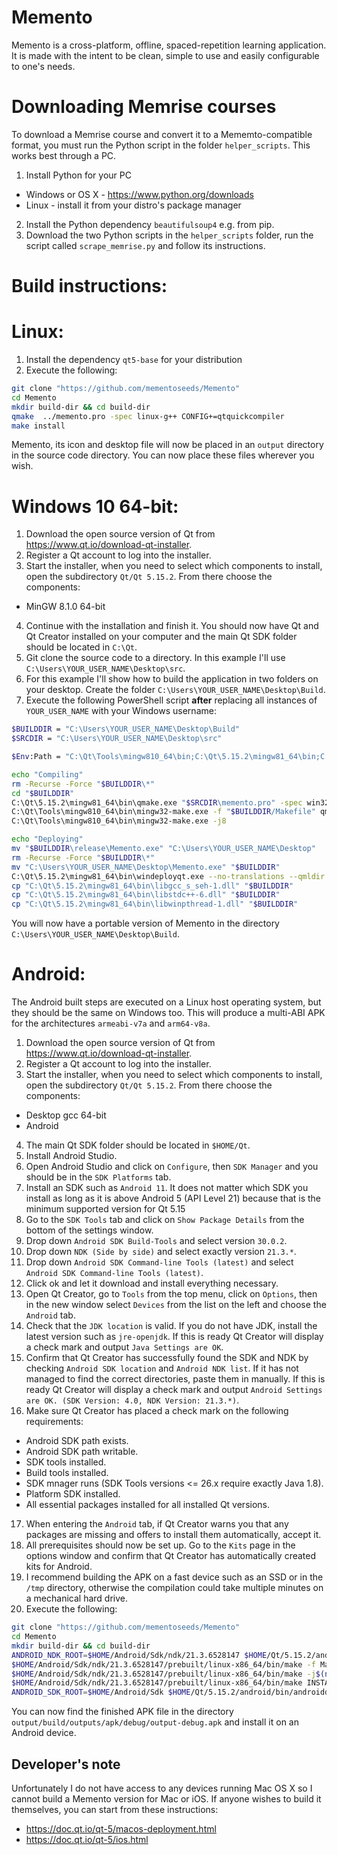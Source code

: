 
# Memento
Memento is a cross-platform, offline, spaced-repetition learning application. It is made with the intent to be clean, simple to use and easily configurable to one's needs.

# Downloading Memrise courses
To download a Memrise course and convert it to a Mememto-compatible format, you must run the Python script in the folder `helper_scripts`. This works best through a PC.
1. Install Python for your PC
- Windows or OS X - https://www.python.org/downloads
- Linux - install it from your distro's package manager
2. Install the Python dependency `beautifulsoup4` e.g. from pip.
3. Download the two Python scripts in the `helper_scripts` folder, run the script called `scrape_memrise.py` and follow its instructions.

# Build instructions:

# Linux:
1. Install the dependency `qt5-base` for your distribution
2. Execute the following:
```bash
git clone "https://github.com/mementoseeds/Memento"
cd Memento
mkdir build-dir && cd build-dir
qmake  ../memento.pro -spec linux-g++ CONFIG+=qtquickcompiler
make install
```

Memento, its icon and desktop file will now be placed in an `output` directory in the source code directory. You can now place these files wherever you wish.

# Windows 10 64-bit:

1. Download the open source version of Qt from https://www.qt.io/download-qt-installer.
2. Register a Qt account to log into the installer.
3. Start the installer, when you need to select which components to install, open the subdirectory `Qt/Qt 5.15.2`. From there choose the components:
- MinGW 8.1.0 64-bit
4. Continue with the installation and finish it. You should now have Qt and Qt Creator installed on your computer and the main Qt SDK folder should be located in `C:\Qt`.
5. Git clone the source code to a directory. In this example I'll use `C:\Users\YOUR_USER_NAME\Desktop\src`.
6. For this example I'll show how to build the application in two folders on your desktop. Create the folder `C:\Users\YOUR_USER_NAME\Desktop\Build`.
7. Execute the following PowerShell script **after** replacing all instances of `YOUR_USER_NAME` with your Windows username:
```bash
$BUILDDIR = "C:\Users\YOUR_USER_NAME\Desktop\Build"
$SRCDIR = "C:\Users\YOUR_USER_NAME\Desktop\src"

$Env:Path = "C:\Qt\Tools\mingw810_64\bin;C:\Qt\5.15.2\mingw81_64\bin;C:\Qt\Tools\mingw810_64\bin;C:\Windows\system32;C:\Windows;C:\Windows\System32\Wbem;C:\Windows\System32\WindowsPowerShell\v1.0\;C:\Windows\System32\OpenSSH\;C:\ProgramData\chocolatey\bin;C:\Users\YOUR_USER_NAME\AppData\Local\Microsoft\WindowsApps;"

echo "Compiling"
rm -Recurse -Force "$BUILDDIR\*"
cd "$BUILDDIR"
C:\Qt\5.15.2\mingw81_64\bin\qmake.exe "$SRCDIR\memento.pro" -spec win32-g++ "CONFIG+=qtquickcompiler"
C:\Qt\Tools\mingw810_64\bin\mingw32-make.exe -f "$BUILDDIR/Makefile" qmake_all
C:\Qt\Tools\mingw810_64\bin\mingw32-make.exe -j8

echo "Deploying"
mv "$BUILDDIR\release\Memento.exe" "C:\Users\YOUR_USER_NAME\Desktop"
rm -Recurse -Force "$BUILDDIR\*"
mv "C:\Users\YOUR_USER_NAME\Desktop\Memento.exe" "$BUILDDIR"
C:\Qt\5.15.2\mingw81_64\bin\windeployqt.exe --no-translations --qmldir "$SRCDIR" "$BUILDDIR"
cp "C:\Qt\5.15.2\mingw81_64\bin\libgcc_s_seh-1.dll" "$BUILDDIR"
cp "C:\Qt\5.15.2\mingw81_64\bin\libstdc++-6.dll" "$BUILDDIR"
cp "C:\Qt\5.15.2\mingw81_64\bin\libwinpthread-1.dll" "$BUILDDIR"
```

You will now have a portable version of Memento in the directory `C:\Users\YOUR_USER_NAME\Desktop\Build`.

# Android:
The Android built steps are executed on a Linux host operating system, but they should be the same on Windows too. This will produce a multi-ABI APK for the architectures `armeabi-v7a` and `arm64-v8a`.

1. Download the open source version of Qt from https://www.qt.io/download-qt-installer.
2. Register a Qt account to log into the installer.
3. Start the installer, when you need to select which components to install, open the subdirectory `Qt/Qt 5.15.2`. From there choose the components:
- Desktop gcc 64-bit
- Android
4. The main Qt SDK folder should be located in `$HOME/Qt`.
5. Install Android Studio.
6. Open Android Studio and click on `Configure`, then `SDK Manager` and you should be in the `SDK Platforms` tab.
7. Install an SDK such as `Android 11`. It does not matter which SDK you install as long as it is above Android 5 (API Level 21) because that is the minimum supported version for Qt 5.15
8. Go to the `SDK Tools` tab and click on `Show Package Details` from the bottom of the settings window.
9. Drop down `Android SDK Build-Tools` and select version `30.0.2`.
10. Drop down `NDK (Side by side)` and select exactly version `21.3.*`.
11. Drop down `Android SDK Command-line Tools (latest)` and select `Android SDK Command-line Tools (latest)`.
12. Click ok and let it download and install everything necessary.
13. Open Qt Creator, go to `Tools` from the top menu, click on `Options`, then in the new window select `Devices` from the list on the left and choose the `Android` tab.
14. Check that the `JDK location` is valid. If you do not have JDK, install the latest version such as `jre-openjdk`. If this is ready Qt Creator will display a check mark and output `Java Settings are OK`.
15. Confirm that Qt Creator has successfully found the SDK and NDK by checking `Android SDK location` and `Android NDK list`. If it has not managed to find the correct directories, paste them in manually. If this is ready Qt Creator will display a check mark and output `Android Settings are OK. (SDK Version: 4.0, NDK Version: 21.3.*)`.
16. Make sure Qt Creator has placed a check mark on the following requirements:
- Android SDK path exists.
- Android SDK path writable.
- SDK tools installed.
- Build tools installed.
- SDK mnager runs (SDK Tools versions <= 26.x require exactly Java 1.8).
- Platform SDK installed.
- All essential packages installed for all installed Qt versions.
17. When entering the `Android` tab, if Qt Creator warns you that any packages are missing and offers to install them automatically, accept it.
18. All prerequisites should now be set up. Go to the `Kits` page in the options window and confirm that Qt Creator has automatically created kits for Android.
19. I recommend building the APK on a fast device such as an SSD or in the `/tmp` directory, otherwise the compilation could take multiple minutes on a mechanical hard drive.
20. Execute the following:
```bash
git clone "https://github.com/mementoseeds/Memento"
cd Memento
mkdir build-dir && cd build-dir
ANDROID_NDK_ROOT=$HOME/Android/Sdk/ndk/21.3.6528147 $HOME/Qt/5.15.2/android/bin/qmake ../memento.pro -spec android-clang CONFIG+=qtquickcompiler 'ANDROID_ABIS=armeabi-v7a arm64-v8a'
$HOME/Android/Sdk/ndk/21.3.6528147/prebuilt/linux-x86_64/bin/make -f Makefile qmake_all
$HOME/Android/Sdk/ndk/21.3.6528147/prebuilt/linux-x86_64/bin/make -j$(nproc)
$HOME/Android/Sdk/ndk/21.3.6528147/prebuilt/linux-x86_64/bin/make INSTALL_ROOT="$PWD/output" install
ANDROID_SDK_ROOT=$HOME/Android/Sdk $HOME/Qt/5.15.2/android/bin/androiddeployqt --input "$PWD/android-memento-deployment-settings.json" --output "$PWD/output" --android-platform android-30 --jdk /usr/lib/jvm/java-15-openjdk --gradle
```

You can now find the finished APK file in the directory `output/build/outputs/apk/debug/output-debug.apk` and install it on an Android device.

## Developer's note
Unfortunately I do not have access to any devices running Mac OS X so I cannot build a Memento version for Mac or iOS. If anyone wishes to build it themselves, you can start from these instructions:
- https://doc.qt.io/qt-5/macos-deployment.html
- https://doc.qt.io/qt-5/ios.html